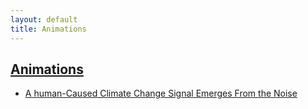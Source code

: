 ```yaml
---
layout: default
title: Animations
---
```


## <a href="http://www.youtube.com/user/llnlaimsgroup/videos" target="_blank">Animations</a>

* <a href="http://www.sci.utah.edu/~ptbremer/Animation.mov" target="_blank">A human-Caused Climate Change Signal Emerges From the Noise</a>